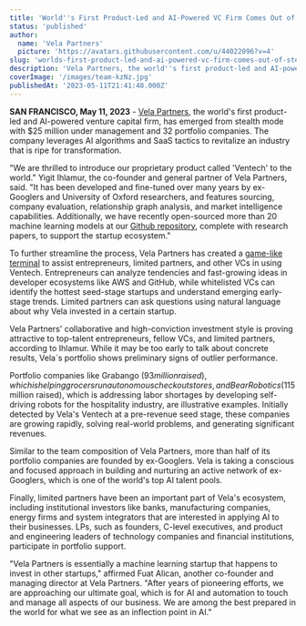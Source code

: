 ```yaml
---
title: 'World''s First Product-Led and AI-Powered VC Firm Comes Out of Stealth'
status: 'published'
author:
  name: 'Vela Partners'
  picture: 'https://avatars.githubusercontent.com/u/44022096?v=4'
slug: 'worlds-first-product-led-and-ai-powered-vc-firm-comes-out-of-stealth'
description: 'Vela Partners, the world''s first product-led and AI-powered venture capital firm, has emerged from stealth mode with $25 million under management and 32 portfolio companies.'
coverImage: '/images/team-kzNz.jpg'
publishedAt: '2023-05-11T21:41:48.000Z'
---
```


**SAN FRANCISCO, May 11, 2023** \- [Vela Partners](https://www.vela.partners/), the world's first product-led and AI-powered venture capital firm, has emerged from stealth mode with $25 million under management and 32 portfolio companies. The company leverages AI algorithms and SaaS tactics to revitalize an industry that is ripe for transformation.

"We are thrilled to introduce our proprietary product called 'Ventech' to the world." Yigit Ihlamur, the co-founder and general partner of Vela Partners, said. "It has been developed and fine-tuned over many years by ex-Googlers and University of Oxford researchers, and features sourcing, company evaluation, relationship graph analysis, and market intelligence capabilities. Additionally, we have recently open-sourced more than 20 machine learning models at our [Github repository](https://github.com/velapartners?tab=repositories), complete with research papers, to support the startup ecosystem."

To further streamline the process, Vela Partners has created a [game-like terminal](https://www.vela.partners/terminal) to assist entrepreneurs, limited partners, and other VCs in using Ventech. Entrepreneurs can analyze tendencies and fast-growing ideas in developer ecosystems like AWS and GitHub, while whitelisted VCs can identify the hottest seed-stage startups and understand emerging early-stage trends. Limited partners can ask questions using natural language about why Vela invested in a certain startup.

Vela Partners' collaborative and high-conviction investment style is proving attractive to top-talent entrepreneurs, fellow VCs, and limited partners, according to Ihlamur. While it may be too early to talk about concrete results, Vela´s portfolio shows preliminary signs of outlier performance.

Portfolio companies like Grabango ($93 million raised), which is helping grocers run autonomous checkout stores, and Bear Robotics ($115 million raised), which is addressing labor shortages by developing self-driving robots for the hospitality industry, are illustrative examples. Initially detected by Vela's Ventech at a pre-revenue seed stage, these companies are growing rapidly, solving real-world problems, and generating significant revenues.

Similar to the team composition of Vela Partners, more than half of its portfolio companies are founded by ex-Googlers. Vela is taking a conscious and focused approach in building and nurturing an active network of ex-Googlers, which is one of the world's top AI talent pools.

Finally, limited partners have been an important part of Vela's ecosystem, including institutional investors like banks, manufacturing companies, energy firms and system integrators that are interested in applying AI to their businesses. LPs, such as founders, C-level executives, and product and engineering leaders of technology companies and financial institutions, participate in portfolio support.

"Vela Partners is essentially a machine learning startup that happens to invest in other startups," affirmed Fuat Alican, another co-founder and managing director at Vela Partners. "After years of pioneering efforts, we are approaching our ultimate goal, which is for AI and automation to touch and manage all aspects of our business. We are among the best prepared in the world for what we see as an inflection point in AI."

